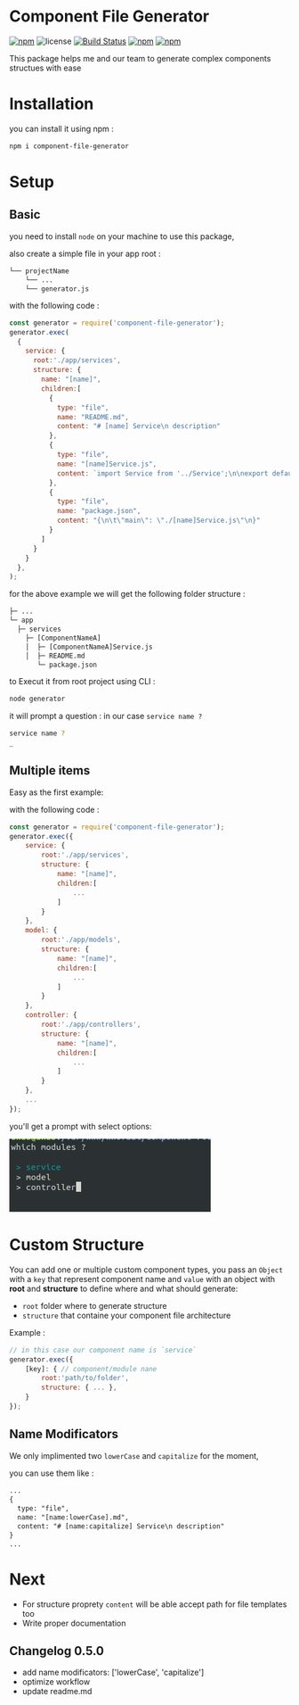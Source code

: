 # Component File Generator

[![npm](https://img.shields.io/npm/v/component-file-generator.svg)](https://www.npmjs.com/package/component-file-generator) ![license](https://img.shields.io/github/license/khofaai/component-file-generator.svg) [![Build Status](https://travis-ci.org/khofaai/component-file-generator.svg?branch=master)](https://travis-ci.org/khofaai/component-file-generator) [![npm](https://img.shields.io/npm/dw/component-file-generator.svg)](https://www.npmjs.com/package/component-file-generator) [![npm](https://img.shields.io/npm/dt/component-file-generator.svg)](https://www.npmjs.com/package/component-file-generator)

This package helps me and our team to generate complex components structues with ease

# Installation

you can install it using npm :

```bash
npm i component-file-generator
```

# Setup

## Basic

you need to install `node` on your machine to use this package,

also create a simple file in your app root :
```
└── projectName
    └── ...
    └── generator.js
```

with the following code :
```javascript
const generator = require('component-file-generator');
generator.exec(
  {
    service: {
      root:'./app/services',
      structure: {
        name: "[name]",
        children:[
          {
            type: "file",
            name: "README.md",
            content: "# [name] Service\n description"
          },
          {
            type: "file",
            name: "[name]Service.js",
            content: `import Service from '../Service';\n\nexport default class [name] {\n\t// instruction\n\t}\n}\n`
          },
          {
            type: "file",
            name: "package.json",
            content: "{\n\t\"main\": \"./[name]Service.js\"\n}"
          }
        ]
      }
    }
  },
);
```

for the above example we will get the following folder structure :

```
├─ ...
└─ app
  ├─ services
    ├─ [ComponentNameA]
    │  ├─ [ComponentNameA]Service.js
    │  ├─ README.md
       └─ package.json
```

to Execut it from root project using CLI :

```bash
node generator
```

it will prompt a question : in our case `service name ?`
```bash
service name ?
_
```

## Multiple items

Easy as the first example:


with the following code :
```javascript
const generator = require('component-file-generator');
generator.exec({
	service: {
		root:'./app/services',
		structure: {
			name: "[name]",
			children:[
				...
			]
		}
	},
	model: {
		root:'./app/models',
		structure: {
			name: "[name]",
			children:[
				...
			]
		}
	},
	controller: {
		root:'./app/controllers',
		structure: {
			name: "[name]",
			children:[
				...
			]
		}
	},
	...
});
```

you'll get a prompt with select options:

<img src="./example/assets/option-selection.png">

# Custom Structure

You can add one or multiple custom component types, you pass an `Object` with a `key` that represent component name and `value` with an object with **root** and **structure** to define where and what should generate:
- `root` folder where to generate structure
- `structure` that containe your component file architecture

Example :
```javascript
// in this case our component name is `service`
generator.exec({
	[key]: { // component/module nane
		root:'path/to/folder',
		structure: { ... },
	}
});
```

## Name Modificators

We only implimented two `lowerCase` and `capitalize` for the moment,

you can use them like :
```
...
{
  type: "file",
  name: "[name:lowerCase].md",
  content: "# [name:capitalize] Service\n description"
}
...
```

# Next
- For structure proprety `content` will be able accept path for file templates too
- Write proper documentation

## Changelog 0.5.0
- add name modificators: ['lowerCase', 'capitalize']
- optimize workflow
- update readme.md
